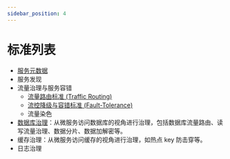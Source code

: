 ```yaml
---
sidebar_position: 4
---
```


# 标准列表

* [服务元数据](https://github.com/opensergo/opensergo-specification/blob/main/specification/zh-Hans/README.md)
* 服务发现
* 流量治理与服务容错
  * [流量路由标准 (Traffic Routing)](https://github.com/opensergo/opensergo-specification/blob/main/specification/zh-Hans/traffic-routing.md)
  * [流控降级与容错标准 (Fault-Tolerance)](https://github.com/opensergo/opensergo-specification/blob/main/specification/zh-Hans/fault-tolerance.md)
  * 流量染色
* [数据库治理](https://github.com/opensergo/opensergo-specification/blob/main/specification/zh-Hans/database.md)：从微服务访问数据库的视角进行治理，包括数据库流量路由、读写流量治理、数据分片、数据加解密等。
* 缓存治理：从微服务访问缓存的视角进行治理，如热点 key 防击穿等。
* 日志治理